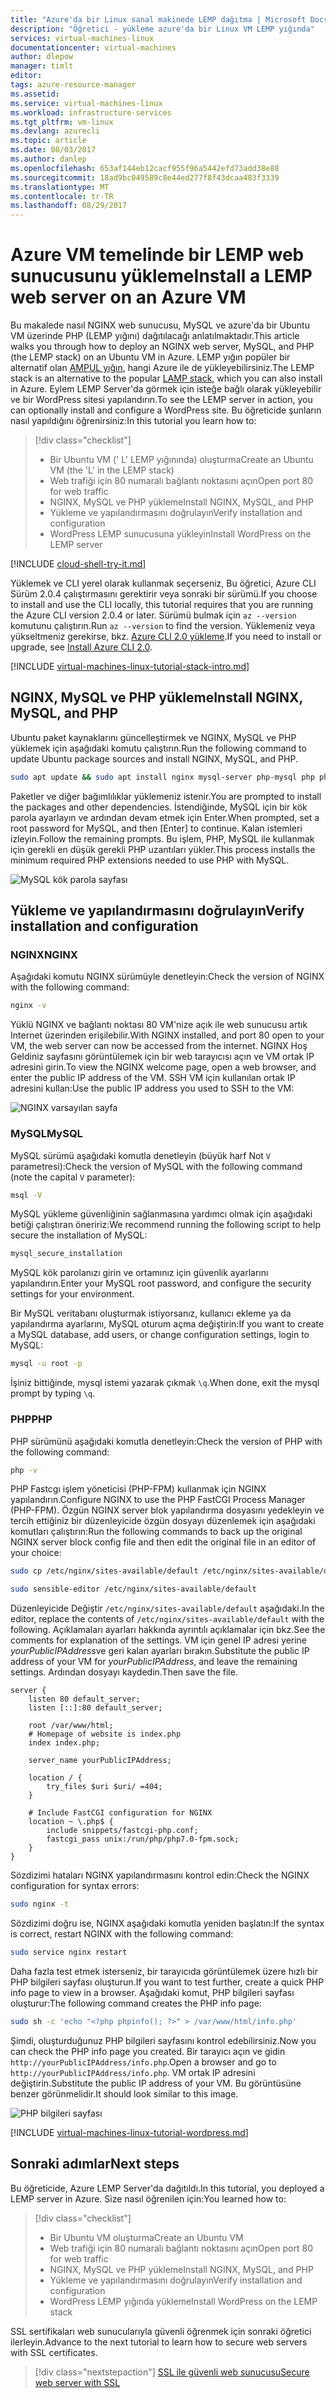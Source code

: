 ```yaml
---
title: "Azure'da bir Linux sanal makinede LEMP dağıtma | Microsoft Docs"
description: "Öğretici - yükleme azure'da bir Linux VM LEMP yığında"
services: virtual-machines-linux
documentationcenter: virtual-machines
author: dlepow
manager: timlt
editor: 
tags: azure-resource-manager
ms.assetid: 
ms.service: virtual-machines-linux
ms.workload: infrastructure-services
ms.tgt_pltfrm: vm-linux
ms.devlang: azurecli
ms.topic: article
ms.date: 08/03/2017
ms.author: danlep
ms.openlocfilehash: 653af144eb12cacf955f96a5442efd73add38e88
ms.sourcegitcommit: 18ad9bc049589c8e44ed277f8f43dcaa483f3339
ms.translationtype: MT
ms.contentlocale: tr-TR
ms.lasthandoff: 08/29/2017
---
```

# <a name="install-a-lemp-web-server-on-an-azure-vm"></a><span data-ttu-id="139b4-103">Azure VM temelinde bir LEMP web sunucusunu yükleme</span><span class="sxs-lookup"><span data-stu-id="139b4-103">Install a LEMP web server on an Azure VM</span></span>
<span data-ttu-id="139b4-104">Bu makalede nasıl NGINX web sunucusu, MySQL ve azure'da bir Ubuntu VM üzerinde PHP (LEMP yığını) dağıtılacağı anlatılmaktadır.</span><span class="sxs-lookup"><span data-stu-id="139b4-104">This article walks you through how to deploy an NGINX web server, MySQL, and PHP (the LEMP stack) on an Ubuntu VM in Azure.</span></span> <span data-ttu-id="139b4-105">LEMP yığın popüler bir alternatif olan [AMPUL yığın](tutorial-lamp-stack.md), hangi Azure ile de yükleyebilirsiniz.</span><span class="sxs-lookup"><span data-stu-id="139b4-105">The LEMP stack is an alternative to the popular [LAMP stack](tutorial-lamp-stack.md), which you can also install in Azure.</span></span> <span data-ttu-id="139b4-106">Eylem LEMP Server'da görmek için isteğe bağlı olarak yükleyebilir ve bir WordPress sitesi yapılandırın.</span><span class="sxs-lookup"><span data-stu-id="139b4-106">To see the LEMP server in action, you can optionally install and configure a WordPress site.</span></span> <span data-ttu-id="139b4-107">Bu öğreticide şunların nasıl yapıldığını öğrenirsiniz:</span><span class="sxs-lookup"><span data-stu-id="139b4-107">In this tutorial you learn how to:</span></span>

> [!div class="checklist"]
> * <span data-ttu-id="139b4-108">Bir Ubuntu VM (' L' LEMP yığınında) oluşturma</span><span class="sxs-lookup"><span data-stu-id="139b4-108">Create an Ubuntu VM (the 'L' in the LEMP stack)</span></span>
> * <span data-ttu-id="139b4-109">Web trafiği için 80 numaralı bağlantı noktasını açın</span><span class="sxs-lookup"><span data-stu-id="139b4-109">Open port 80 for web traffic</span></span>
> * <span data-ttu-id="139b4-110">NGINX, MySQL ve PHP yükleme</span><span class="sxs-lookup"><span data-stu-id="139b4-110">Install NGINX, MySQL, and PHP</span></span>
> * <span data-ttu-id="139b4-111">Yükleme ve yapılandırmasını doğrulayın</span><span class="sxs-lookup"><span data-stu-id="139b4-111">Verify installation and configuration</span></span>
> * <span data-ttu-id="139b4-112">WordPress LEMP sunucusuna yükleyin</span><span class="sxs-lookup"><span data-stu-id="139b4-112">Install WordPress on the LEMP server</span></span>


[!INCLUDE [cloud-shell-try-it.md](../../../includes/cloud-shell-try-it.md)]

<span data-ttu-id="139b4-113">Yüklemek ve CLI yerel olarak kullanmak seçerseniz, Bu öğretici, Azure CLI Sürüm 2.0.4 çalıştırmasını gerektirir veya sonraki bir sürümü.</span><span class="sxs-lookup"><span data-stu-id="139b4-113">If you choose to install and use the CLI locally, this tutorial requires that you are running the Azure CLI version 2.0.4 or later.</span></span> <span data-ttu-id="139b4-114">Sürümü bulmak için `az --version` komutunu çalıştırın.</span><span class="sxs-lookup"><span data-stu-id="139b4-114">Run `az --version` to find the version.</span></span> <span data-ttu-id="139b4-115">Yüklemeniz veya yükseltmeniz gerekirse, bkz. [Azure CLI 2.0 yükleme]( /cli/azure/install-azure-cli).</span><span class="sxs-lookup"><span data-stu-id="139b4-115">If you need to install or upgrade, see [Install Azure CLI 2.0]( /cli/azure/install-azure-cli).</span></span> 

[!INCLUDE [virtual-machines-linux-tutorial-stack-intro.md](../../../includes/virtual-machines-linux-tutorial-stack-intro.md)]

## <a name="install-nginx-mysql-and-php"></a><span data-ttu-id="139b4-116">NGINX, MySQL ve PHP yükleme</span><span class="sxs-lookup"><span data-stu-id="139b4-116">Install NGINX, MySQL, and PHP</span></span>

<span data-ttu-id="139b4-117">Ubuntu paket kaynaklarını güncelleştirmek ve NGINX, MySQL ve PHP yüklemek için aşağıdaki komutu çalıştırın.</span><span class="sxs-lookup"><span data-stu-id="139b4-117">Run the following command to update Ubuntu package sources and install NGINX, MySQL, and PHP.</span></span> 

```bash
sudo apt update && sudo apt install nginx mysql-server php-mysql php php-fpm
```

<span data-ttu-id="139b4-118">Paketler ve diğer bağımlılıklar yüklemeniz istenir.</span><span class="sxs-lookup"><span data-stu-id="139b4-118">You are prompted to install the packages and other dependencies.</span></span> <span data-ttu-id="139b4-119">İstendiğinde, MySQL için bir kök parola ayarlayın ve ardından devam etmek için Enter.</span><span class="sxs-lookup"><span data-stu-id="139b4-119">When prompted, set a root password for MySQL, and then [Enter] to continue.</span></span> <span data-ttu-id="139b4-120">Kalan istemleri izleyin.</span><span class="sxs-lookup"><span data-stu-id="139b4-120">Follow the remaining prompts.</span></span> <span data-ttu-id="139b4-121">Bu işlem, PHP, MySQL ile kullanmak için gerekli en düşük gerekli PHP uzantıları yükler.</span><span class="sxs-lookup"><span data-stu-id="139b4-121">This process installs the minimum required PHP extensions needed to use PHP with MySQL.</span></span> 

![MySQL kök parola sayfası][1]

## <a name="verify-installation-and-configuration"></a><span data-ttu-id="139b4-123">Yükleme ve yapılandırmasını doğrulayın</span><span class="sxs-lookup"><span data-stu-id="139b4-123">Verify installation and configuration</span></span>


### <a name="nginx"></a><span data-ttu-id="139b4-124">NGINX</span><span class="sxs-lookup"><span data-stu-id="139b4-124">NGINX</span></span>

<span data-ttu-id="139b4-125">Aşağıdaki komutu NGINX sürümüyle denetleyin:</span><span class="sxs-lookup"><span data-stu-id="139b4-125">Check the version of NGINX with the following command:</span></span>
```bash
nginx -v
```

<span data-ttu-id="139b4-126">Yüklü NGINX ve bağlantı noktası 80 VM'nize açık ile web sunucusu artık Internet üzerinden erişilebilir.</span><span class="sxs-lookup"><span data-stu-id="139b4-126">With NGINX installed, and port 80 open to your VM, the web server can now be accessed from the internet.</span></span> <span data-ttu-id="139b4-127">NGINX Hoş Geldiniz sayfasını görüntülemek için bir web tarayıcısı açın ve VM ortak IP adresini girin.</span><span class="sxs-lookup"><span data-stu-id="139b4-127">To view the NGINX welcome page, open a web browser, and enter the public IP address of the VM.</span></span> <span data-ttu-id="139b4-128">SSH VM için kullanılan ortak IP adresini kullan:</span><span class="sxs-lookup"><span data-stu-id="139b4-128">Use the public IP address you used to SSH to the VM:</span></span>

![NGINX varsayılan sayfa][3]


### <a name="mysql"></a><span data-ttu-id="139b4-130">MySQL</span><span class="sxs-lookup"><span data-stu-id="139b4-130">MySQL</span></span>

<span data-ttu-id="139b4-131">MySQL sürümü aşağıdaki komutla denetleyin (büyük harf Not `V` parametresi):</span><span class="sxs-lookup"><span data-stu-id="139b4-131">Check the version of MySQL with the following command (note the capital `V` parameter):</span></span>

```bash
msql -V
```

<span data-ttu-id="139b4-132">MySQL yükleme güvenliğinin sağlanmasına yardımcı olmak için aşağıdaki betiği çalıştıran öneririz:</span><span class="sxs-lookup"><span data-stu-id="139b4-132">We recommend running the following script to help secure the installation of MySQL:</span></span>

```bash
mysql_secure_installation
```

<span data-ttu-id="139b4-133">MySQL kök parolanızı girin ve ortamınız için güvenlik ayarlarını yapılandırın.</span><span class="sxs-lookup"><span data-stu-id="139b4-133">Enter your MySQL root password, and configure the security settings for your environment.</span></span>

<span data-ttu-id="139b4-134">Bir MySQL veritabanı oluşturmak istiyorsanız, kullanıcı ekleme ya da yapılandırma ayarlarını, MySQL oturum açma değiştirin:</span><span class="sxs-lookup"><span data-stu-id="139b4-134">If you want to create a MySQL database, add users, or change configuration settings, login to MySQL:</span></span>

```bash
mysql -u root -p
```

<span data-ttu-id="139b4-135">İşiniz bittiğinde, mysql istemi yazarak çıkmak `\q`.</span><span class="sxs-lookup"><span data-stu-id="139b4-135">When done, exit the mysql prompt by typing `\q`.</span></span>

### <a name="php"></a><span data-ttu-id="139b4-136">PHP</span><span class="sxs-lookup"><span data-stu-id="139b4-136">PHP</span></span>

<span data-ttu-id="139b4-137">PHP sürümünü aşağıdaki komutla denetleyin:</span><span class="sxs-lookup"><span data-stu-id="139b4-137">Check the version of PHP with the following command:</span></span>

```bash
php -v
```

<span data-ttu-id="139b4-138">PHP Fastcgı işlem yöneticisi (PHP-FPM) kullanmak için NGINX yapılandırın.</span><span class="sxs-lookup"><span data-stu-id="139b4-138">Configure NGINX to use the PHP FastCGI Process Manager (PHP-FPM).</span></span> <span data-ttu-id="139b4-139">Özgün NGINX server blok yapılandırma dosyasını yedekleyin ve tercih ettiğiniz bir düzenleyicide özgün dosyayı düzenlemek için aşağıdaki komutları çalıştırın:</span><span class="sxs-lookup"><span data-stu-id="139b4-139">Run the following commands to back up the original NGINX server block config file and then edit the original file in an editor of your choice:</span></span>

```bash
sudo cp /etc/nginx/sites-available/default /etc/nginx/sites-available/default_backup

sudo sensible-editor /etc/nginx/sites-available/default
```

<span data-ttu-id="139b4-140">Düzenleyicide Değiştir `/etc/nginx/sites-available/default` aşağıdaki.</span><span class="sxs-lookup"><span data-stu-id="139b4-140">In the editor, replace the contents of `/etc/nginx/sites-available/default` with the following.</span></span> <span data-ttu-id="139b4-141">Açıklamaları ayarları hakkında ayrıntılı açıklamalar için bkz.</span><span class="sxs-lookup"><span data-stu-id="139b4-141">See the comments for explanation of the settings.</span></span> <span data-ttu-id="139b4-142">VM için genel IP adresi yerine *yourPublicIPAddress*ve geri kalan ayarları bırakın.</span><span class="sxs-lookup"><span data-stu-id="139b4-142">Substitute the public IP address of your VM for *yourPublicIPAddress*, and leave the remaining settings.</span></span> <span data-ttu-id="139b4-143">Ardından dosyayı kaydedin.</span><span class="sxs-lookup"><span data-stu-id="139b4-143">Then save the file.</span></span>

```
server {
    listen 80 default_server;
    listen [::]:80 default_server;

    root /var/www/html;
    # Homepage of website is index.php
    index index.php;

    server_name yourPublicIPAddress;

    location / {
        try_files $uri $uri/ =404;
    }

    # Include FastCGI configuration for NGINX
    location ~ \.php$ {
        include snippets/fastcgi-php.conf;
        fastcgi_pass unix:/run/php/php7.0-fpm.sock;
    }
}
```

<span data-ttu-id="139b4-144">Sözdizimi hataları NGINX yapılandırmasını kontrol edin:</span><span class="sxs-lookup"><span data-stu-id="139b4-144">Check the NGINX configuration for syntax errors:</span></span>

```bash
sudo nginx -t
```

<span data-ttu-id="139b4-145">Sözdizimi doğru ise, NGINX aşağıdaki komutla yeniden başlatın:</span><span class="sxs-lookup"><span data-stu-id="139b4-145">If the syntax is correct, restart NGINX with the following command:</span></span>

```bash
sudo service nginx restart
```

<span data-ttu-id="139b4-146">Daha fazla test etmek isterseniz, bir tarayıcıda görüntülemek üzere hızlı bir PHP bilgileri sayfası oluşturun.</span><span class="sxs-lookup"><span data-stu-id="139b4-146">If you want to test further, create a quick PHP info page to view in a browser.</span></span> <span data-ttu-id="139b4-147">Aşağıdaki komut, PHP bilgileri sayfası oluşturur:</span><span class="sxs-lookup"><span data-stu-id="139b4-147">The following command creates the PHP info page:</span></span>

```bash
sudo sh -c 'echo "<?php phpinfo(); ?>" > /var/www/html/info.php'
```



<span data-ttu-id="139b4-148">Şimdi, oluşturduğunuz PHP bilgileri sayfasını kontrol edebilirsiniz.</span><span class="sxs-lookup"><span data-stu-id="139b4-148">Now you can check the PHP info page you created.</span></span> <span data-ttu-id="139b4-149">Bir tarayıcı açın ve gidin `http://yourPublicIPAddress/info.php`.</span><span class="sxs-lookup"><span data-stu-id="139b4-149">Open a browser and go to `http://yourPublicIPAddress/info.php`.</span></span> <span data-ttu-id="139b4-150">VM ortak IP adresini değiştirin.</span><span class="sxs-lookup"><span data-stu-id="139b4-150">Substitute the public IP address of your VM.</span></span> <span data-ttu-id="139b4-151">Bu görüntüsüne benzer görünmelidir.</span><span class="sxs-lookup"><span data-stu-id="139b4-151">It should look similar to this image.</span></span>

![PHP bilgileri sayfası][2]


[!INCLUDE [virtual-machines-linux-tutorial-wordpress.md](../../../includes/virtual-machines-linux-tutorial-wordpress.md)]

## <a name="next-steps"></a><span data-ttu-id="139b4-153">Sonraki adımlar</span><span class="sxs-lookup"><span data-stu-id="139b4-153">Next steps</span></span>

<span data-ttu-id="139b4-154">Bu öğreticide, Azure LEMP Server'da dağıtıldı.</span><span class="sxs-lookup"><span data-stu-id="139b4-154">In this tutorial, you deployed a LEMP server in Azure.</span></span> <span data-ttu-id="139b4-155">Size nasıl öğrenilen için:</span><span class="sxs-lookup"><span data-stu-id="139b4-155">You learned how to:</span></span>

> [!div class="checklist"]
> * <span data-ttu-id="139b4-156">Bir Ubuntu VM oluşturma</span><span class="sxs-lookup"><span data-stu-id="139b4-156">Create an Ubuntu VM</span></span>
> * <span data-ttu-id="139b4-157">Web trafiği için 80 numaralı bağlantı noktasını açın</span><span class="sxs-lookup"><span data-stu-id="139b4-157">Open port 80 for web traffic</span></span>
> * <span data-ttu-id="139b4-158">NGINX, MySQL ve PHP yükleme</span><span class="sxs-lookup"><span data-stu-id="139b4-158">Install NGINX, MySQL, and PHP</span></span>
> * <span data-ttu-id="139b4-159">Yükleme ve yapılandırmasını doğrulayın</span><span class="sxs-lookup"><span data-stu-id="139b4-159">Verify installation and configuration</span></span>
> * <span data-ttu-id="139b4-160">WordPress LEMP yığında yükleme</span><span class="sxs-lookup"><span data-stu-id="139b4-160">Install WordPress on the LEMP stack</span></span>

<span data-ttu-id="139b4-161">SSL sertifikaları web sunucularıyla güvenli öğrenmek için sonraki öğretici ilerleyin.</span><span class="sxs-lookup"><span data-stu-id="139b4-161">Advance to the next tutorial to learn how to secure web servers with SSL certificates.</span></span>

> [!div class="nextstepaction"]
> [<span data-ttu-id="139b4-162">SSL ile güvenli web sunucusu</span><span class="sxs-lookup"><span data-stu-id="139b4-162">Secure web server with SSL</span></span>](tutorial-secure-web-server.md)

[1]: ./media/tutorial-lemp-stack/configmysqlpassword-small.png
[2]: ./media/tutorial-lemp-stack/phpsuccesspage.png
[3]: ./media/tutorial-lemp-stack/nginx.png
